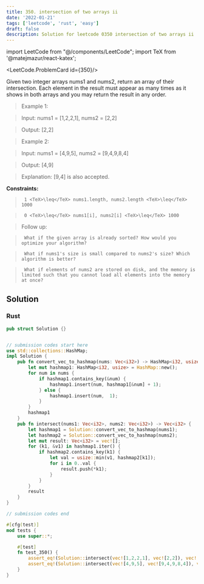 ```yaml
---
title: 350. intersection of two arrays ii
date: '2022-01-21'
tags: ['leetcode', 'rust', 'easy']
draft: false
description: Solution for leetcode 0350 intersection of two arrays ii
---
```

import LeetCode from "@/components/LeetCode";
import TeX from '@matejmazur/react-katex';

<LeetCode.ProblemCard id={350}/>
 

  Given two integer arrays nums1 and nums2, return an array of their intersection. Each element in the result must appear as many times as it shows in both arrays and you may return the result in any order.

   

 >   Example 1:

  

 >   Input: nums1 <TeX>=</TeX> [1,2,2,1], nums2 <TeX>=</TeX> [2,2]

 >   Output: [2,2]

  

 >   Example 2:

  

 >   Input: nums1 <TeX>=</TeX> [4,9,5], nums2 <TeX>=</TeX> [9,4,9,8,4]

 >   Output: [4,9]

 >   Explanation: [9,4] is also accepted.

  

   

  **Constraints:**

  

 >   	1 <TeX>\leq</TeX> nums1.length, nums2.length <TeX>\leq</TeX> 1000

 >   	0 <TeX>\leq</TeX> nums1[i], nums2[i] <TeX>\leq</TeX> 1000

  

   

 >   Follow up:

  

 >   	What if the given array is already sorted? How would you optimize your algorithm?

 >   	What if nums1's size is small compared to nums2's size? Which algorithm is better?

 >   	What if elements of nums2 are stored on disk, and the memory is limited such that you cannot load all elements into the memory at once?


## Solution
### Rust
```rust
pub struct Solution {}


// submission codes start here
use std::collections::HashMap;
impl Solution {
    pub fn convert_vec_to_hashmap(nums: Vec<i32>) -> HashMap<i32, usize> {
        let mut hashmap1: HashMap<i32, usize> = HashMap::new();
        for num in nums {
            if hashmap1.contains_key(&num) {
                hashmap1.insert(num, hashmap1[&num] + 1);
            } else {
                hashmap1.insert(num,  1);
            }
        }
        hashmap1
    }
    pub fn intersect(nums1: Vec<i32>, nums2: Vec<i32>) -> Vec<i32> {
        let hashmap1 = Solution::convert_vec_to_hashmap(nums1);
        let hashmap2 = Solution::convert_vec_to_hashmap(nums2);
        let mut result: Vec<i32> = vec![];
        for (k1, &v1) in hashmap1.iter() {
            if hashmap2.contains_key(k1) {
                let val = usize::min(v1, hashmap2[k1]);
                for i in 0..val {
                    result.push(*k1);
                }
            }
        }
        result
    }
}

// submission codes end

#[cfg(test)]
mod tests {
    use super::*;

    #[test]
    fn test_350() {
        assert_eq!(Solution::intersect(vec![1,2,2,1], vec![2,2]), vec![2, 2]);
        assert_eq!(Solution::intersect(vec![4,9,5], vec![9,4,9,8,4]), vec![4,9]);
    }
}

```

